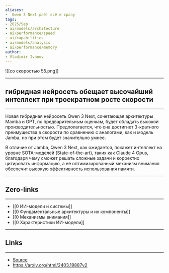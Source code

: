 ```yaml
---
aliases: 
-  Qwen 3 Next даёт всё и сразу 
tags:
- 2025/Sep
- ai/models/architecture
- ai/performance/speed
- ai/capabilities
- ai/models/analysis
- ai/performance/memory
author:
- Vladimir Ivanov
---
```

![[со скоростью 55.png]]

-----
##  гибридная нейросеть обещает высочайший интеллект при троекратном росте скорости 
-----
Новая гибридная нейросеть Qwen 3 Next, сочетающая архитектуры Mamba и GPT, по предварительным оценкам, будет обладать высокой производительностью. Предполагается, что она достигнет 3-кратного преимущества в скорости по сравнению с аналогами, как и модель Jamba, но при этом будет значительно умнее. 

В отличие от Jamba, Qwen 3 Next, как ожидается, покажет интеллект на уровне SOTA-моделей (State-of-the-art), таких как Claude 4 Opus, благодаря чему сможет решать сложные задачи и корректно цитировать информацию, а её оптимизированный механизм внимания обеспечит высокую эффективность использования памяти.

---
## Zero-links
---
- [[0 ИИ-модели и системы]]
- [[0 Фундаментальные архитектуры и их компоненты]]
- [[0 Механизмы внимания]]
- [[0 Характеристики ИИ-модели]]

---
## Links
---
- [Source](https://t.me/turboproject/2160)
- https://arxiv.org/html/2403.19887v2